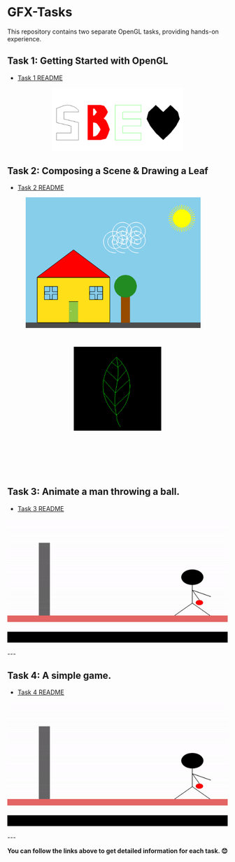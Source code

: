 # GFX-Tasks

This repository contains two separate OpenGL tasks, providing hands-on experience.

## Task 1: Getting Started with OpenGL
- [Task 1 README](task01/README.md)

<div align="center">
  <img src="https://github.com/Zoz-HF/GFX-Tasks/blob/main/task01/img/output.png" alt="System and biomedical engineering" width="300">
</div>

## Task 2: Composing a Scene & Drawing a Leaf
- [Task 2 README](task02/README.md)

<div align="center">
  <div style="display: inline-block; margin-right: 20px;">
    <img src="https://github.com/Zoz-HF/GFX-Tasks/blob/main/task02/img/Home_Scene.png" alt="System and biomedical engineering" width="400">
  </div>
  <div style="display: inline-block; height: 250px; margin: 40px;">
    <img src="https://github.com/Zoz-HF/GFX-Tasks/blob/main/task02/img/Screenshot%202023-11-02%20190151.png" alt="System and biomedical engineering" width="200";style="height: 200px; margin: 40px;">
  </div>
</div>

## Task 3: Animate a man throwing a ball.
- [Task 3 README](task03/README.md)  
<p align="center">
  <img src="https://github.com/Zoz-HF/GFX-Tasks/blob/main/task03/img/projection.gif" alt="GIF Demo">
</p>
---   

## Task 4: A simple game.
- [Task 4 README](task04/README.md)  
<p align="center">
  <img src="https://github.com/Zoz-HF/GFX-Tasks/blob/main/task03/img/projection.gif" alt="GIF Demo">
</p>
---

**You can follow the links above to get detailed information for each task. 😊**
